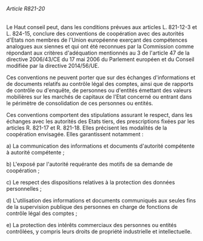 ###### Article R821-20

Le Haut conseil peut, dans les conditions prévues aux articles L. 821-12-3 et L. 824-15, conclure des conventions de coopération avec des autorités d'Etats non membres de l'Union européenne exerçant des compétences analogues aux siennes et qui ont été reconnues par la Commission comme répondant aux critères d'adéquation mentionnés au 3 de l'article 47 de la directive 2006/43/CE du 17 mai 2006 du Parlement européen et du Conseil modifiée par la directive 2014/56/UE.

Ces conventions ne peuvent porter que sur des échanges d'informations et de documents relatifs au contrôle légal des comptes, ainsi que de rapports de contrôle ou d'enquête, de personnes ou d'entités émettant des valeurs mobilières sur les marchés de capitaux de l'Etat concerné ou entrant dans le périmètre de consolidation de ces personnes ou entités.

Ces conventions comportent des stipulations assurant le respect, dans les échanges avec les autorités des Etats tiers, des prescriptions fixées par les articles R. 821-17 et R. 821-18. Elles précisent les modalités de la coopération envisagée. Elles garantissent notamment :

a) La communication des informations et documents d'autorité compétente à autorité compétente ;

b) L'exposé par l'autorité requérante des motifs de sa demande de coopération ;

c) Le respect des dispositions relatives à la protection des données personnelles ;

d) L'utilisation des informations et documents communiqués aux seules fins de la supervision publique des personnes en charge de fonctions de contrôle légal des comptes ;

e) La protection des intérêts commerciaux des personnes ou entités contrôlées, y compris leurs droits de propriété industrielle et intellectuelle.

